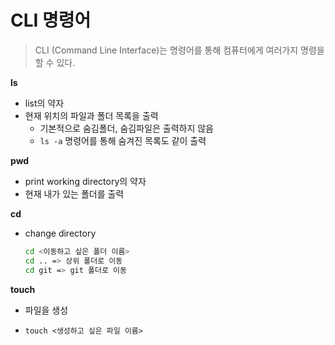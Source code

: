 # CLI 명령어

>  CLI (Command Line Interface)는 명령어를 통해 컴퓨터에게 여러가지 명령을 할 수 있다.



**ls**

- list의 약자
- 현재 위치의 파일과 폴더 목록을 출력
  - 기본적으로 숨김폴더, 숨김파일은 출력하지 않음
  - `ls -a` 명령어를 통해 숨겨진 목록도 같이 출력



**pwd**

- print working directory의 약자
- 현재 내가 있는 폴더를 출력



**cd**

- change directory

  ```bash
  cd <이동하고 싶은 폴더 이름>
  cd .. => 상위 폴더로 이동
  cd git => git 폴더로 이동
  ```

  

**touch**

- 파일을 생성

- `touch <생성하고 싶은 파일 이름>`

